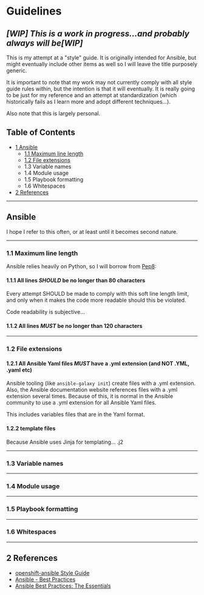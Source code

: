 # Guidelines
## ***[WIP] This is a work in progress...and probably always will be[WIP]***
This is my attempt at a "style" guide.  It is originally intended for Ansible,
but might eventually include other items as well so I will leave the title
purposely generic.

It is important to note that my work may not currently comply with all style
guide rules within, but the intention is that it will eventually.  It is really
going to be just for my reference and an attempt at standardization (which
historically fails as I learn more and adopt different techniques...).

Also note that this is largely personal.

## Table of Contents
* [1 Ansible](#1)
  * [1.1 Maximum line length](#1.1)
  * [1.2 File extensions](#1.2)
  * 1.3 Variable names
  * 1.4 Module usage
  * 1.5 Playbook formatting
  * 1.6 Whitespaces
* [2 References](#2)
---
## <a name="1"></a>Ansible
I hope I refer to this often, or at least until it becomes second nature.

---

### <a name="1.1"></a>1.1 Maximum line length

Ansible relies heavily on Python, so I will borrow from [Pep8](https://www.python.org/dev/peps/pep-0008/#maximum-line-length):
#### 1.1.1 All lines *SHOULD* be no longer than 80 characters

Every attempt SHOULD be made to comply with this soft line length limit, and only when it makes the code more readable should this be violated.

Code readability is subjective...

#### 1.1.2 All lines *MUST* be no longer than 120 characters
---
### <a name="1.2"></a>1.2 File extensions

#### 1.2.1 All Ansible Yaml files *MUST* have a .yml extension (and NOT .YML, .yaml etc)
Ansible tooling (like `ansible-galaxy init`) create files with a .yml extension. Also, the Ansible documentation website references files with a .yml extension several times. Because of this, it is normal in the Ansible community to use a .yml extension for all Ansible Yaml files.

This includes variables files that are in the Yaml format.

#### 1.2.2 template files
Because Ansible uses Jinja for templating... .j2

---
### <a name="1.3"></a>1.3 Variable names

---
### <a name="1.4"></a>1.4 Module usage

---
### <a name="1.5"></a>1.5 Playbook formatting

---
### <a name="1.6"></a>1.6 Whitespaces

---
## <a name="2"></a>2 References
* [openshift-ansible Style Guide](https://github.com/openshift/openshift-ansible/blob/master/docs/style_guide.adoc)
* [Ansible - Best Practices](http://docs.ansible.com/ansible/latest/playbooks_best_practices.html)
* [Ansible Best Practices: The Essentials](https://www.ansible.com/blog/ansible-best-practices-essentials)
